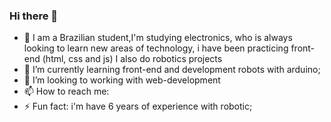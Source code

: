 ### Hi there 👋

<!--
**DuduzinPH/DuduzinPH** is a ✨ _special_ ✨ repository because its `README.md` (this file) appears on your GitHub profile.

Here are some ideas to get you started:
-->
- 🔭 I am a Brazilian student,I'm studying electronics, who is always looking to learn new areas of technology, i have been practicing front-end (html, css and js) I also do robotics projects
- 🌱 I’m currently learning front-end and development robots with arduino;
- 👯 I’m looking to working with web-development
- 📫 How to reach me: 
- ⚡ Fun fact: i'm have 6 years of experience with robotic;

